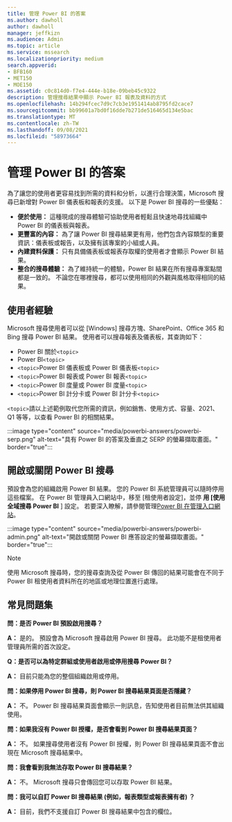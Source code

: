 ```yaml
---
title: 管理 Power BI 的答案
ms.author: dawholl
author: dawholl
manager: jeffkizn
ms.audience: Admin
ms.topic: article
ms.service: mssearch
ms.localizationpriority: medium
search.appverid:
- BFB160
- MET150
- MOE150
ms.assetid: c0c814d0-f7e4-444e-b18e-09beb45c9322
description: 管理搜尋結果中顯示 Power BI 報表及資料的方式
ms.openlocfilehash: 14b294fcec7d9c7cb3e1951414ab8795fd2cace7
ms.sourcegitcommit: bb99601a7bd0f16dde7b271de516465d134e5bac
ms.translationtype: MT
ms.contentlocale: zh-TW
ms.lasthandoff: 09/08/2021
ms.locfileid: "58973664"
---
```

# <a name="manage-power-bi-answers"></a>管理 Power BI 的答案

為了讓您的使用者更容易找到所需的資料和分析，以進行合理決策，Microsoft 搜尋已新增對 Power BI 儀表板和報表的支援。 以下是 Power BI 搜尋的一些優點：

* **便於使用：** 這種現成的搜尋體驗可協助使用者輕鬆且快速地尋找組織中 Power BI 的儀表板與報表。
* **更豐富的內容：** 為了讓 Power BI 搜尋結果更有用，他們包含內容類型的重要資訊：儀表板或報告，以及擁有該專案的小組或人員。
* **內建資料保護：** 只有具備儀表板或報表存取權的使用者才會顯示 Power BI 結果。
* **整合的搜尋體驗：** 為了維持統一的體驗，Power BI 結果在所有搜尋專案點間都是一致的。 不論您在哪裡搜尋，都可以使用相同的外觀與風格取得相同的結果。

## <a name="what-users-experience"></a>使用者經驗

Microsoft 搜尋使用者可以從 [Windows] 搜尋方塊、SharePoint、Office 365 和 Bing 搜尋 Power BI 結果。 使用者可以搜尋報表及儀表板，其查詢如下：

* Power BI 關於`<topic>`
* Power BI`<topic>`
* `<topic>`Power BI 儀表板或 Power BI 儀表板`<topic>`
* `<topic>`Power BI 報表或 Power BI 報表`<topic>`
* `<topic>`Power BI 度量或 Power BI 度量`<topic>`
* `<topic>`Power BI 計分卡或 Power BI 計分卡`<topic>`

`<topic>`請以上述範例取代您所需的資訊，例如銷售、使用方式、容量、2021、Q1 等等，以查看 Power BI 的相關結果。

:::image type="content" source="media/powerbi-answers/powerbi-serp.png" alt-text="具有 Power BI 的答案及垂直之 SERP 的螢幕擷取畫面。" border="true":::

## <a name="turn-power-bi-search-on-or-off"></a>開啟或關閉 Power BI 搜尋

預設會為您的組織啟用 Power BI 結果。 您的 Power BI 系統管理員可以隨時停用這些檔案。 在 Power BI 管理員入口網站中，移至 [租使用者設定]，並停 **用 [使用全域搜尋 Power BI** ] 設定。 若要深入瞭解，請參閱管理[Power BI 在管理入口網站](/power-bi/admin/service-admin-portal#use-global-search-for-power-bi-preview)。

:::image type="content" source="media/powerbi-answers/powerbi-admin.png" alt-text="開啟或關閉 Power BI 應答設定的螢幕擷取畫面。" border="true":::

> [!NOTE]
> 使用 Microsoft 搜尋時，您的搜尋查詢及從 Power BI 傳回的結果可能會在不同于 Power BI 租使用者資料所在的地區或地理位置進行處理。

## <a name="frequently-asked-questions"></a>常見問題集

**問：是否 Power BI 預設啟用搜尋？**

**A：** 是的。 預設會為 Microsoft 搜尋啟用 Power BI 搜尋。 此功能不是租使用者管理員所需的首次設定。

**Q：是否可以為特定群組或使用者啟用或停用搜尋 Power BI？**

**A：** 目前只能為您的整個組織啟用或停用。

**問：如果停用 Power BI 搜尋，則 Power BI 搜尋結果頁面是否隱藏？**

**A：** 不。 Power BI 搜尋結果頁面會顯示一則訊息，告知使用者目前無法供其組織使用。

**問：如果我沒有 Power BI 授權，是否會看到 Power BI 搜尋結果頁面？**

**A：** 不。 如果搜尋使用者沒有 Power BI 授權，則 Power BI 搜尋結果頁面不會出現在 Microsoft 搜尋結果中。

**問：我會看到我無法存取 Power BI 搜尋結果？**

**A：** 不。 Microsoft 搜尋只會傳回您可以存取 Power BI 結果。

**問：我可以自訂 Power BI 搜尋結果 (例如，報表類型或報表擁有者) ？**

**A：** 目前，我們不支援自訂 Power BI 搜尋結果中包含的欄位。